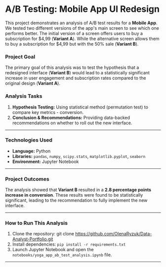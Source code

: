 # A/B Testing: Mobile App UI Redesign

This project demonstrates an analysis of A/B test results for a **Mobile App**. We tested two different versions of the app's main screen to see which one performs better. The initial version of a screen offers users to buy a subscription for $4,99 (**Variant A**). While the alternative screen allows them to buy a subscription for $4,99 but with the 50% sale (**Variant B**).

### Project Goal

The primary goal of this analysis was to test the hypothesis that a redesigned interface (**Variant B**) would lead to a statistically significant increase in user engagement and subscription rates compared to the original design (**Variant A**).

### Analysis Tasks
1.  **Hypothesis Testing:** Using statistical method (permutation test) to compare key metrics - conversion.
2.  **Conclusion & Recommendations:** Providing data-backed recommendations on whether to roll out the new interface.

---

### Technologies Used

* **Language:** Python
* **Libraries:** `pandas`, `numpy`, `scipy.stats`, `matplotlib.pyplot`, `seaborn`
* **Environment:** Jupyter Notebook

---

### Project Outcomes

The analysis showed that **Variant B** resulted in a **2.8 percentage points increase in conversion**. These results were found to be statistically significant, leading to the recommendation to fully implement the new interface.

---

### How to Run This Analysis

1.  Clone the repository:
    git clone https://github.com/OlenaRyzuk/Data-Analyst-Portfolio.git
2.  Install dependencies:
    `pip install -r requirements.txt`
3.  Launch Jupyter Notebook and open the `notebooks/yoga_app_ab_test_analysis.ipynb` file.

---
